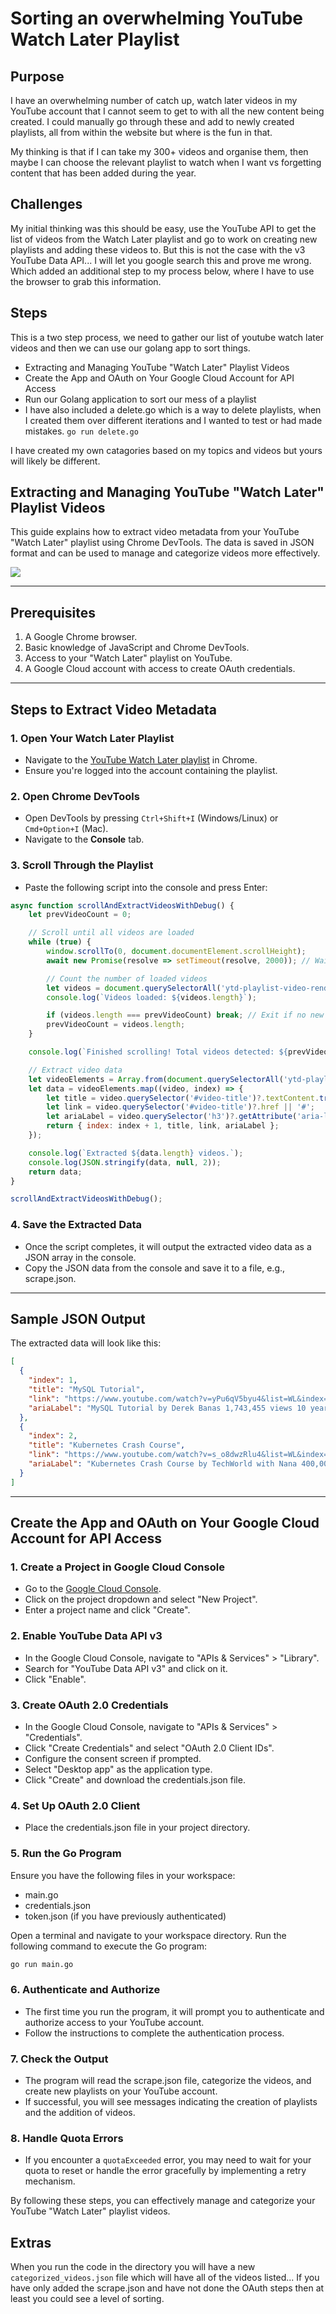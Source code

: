 # Sorting an overwhelming YouTube Watch Later Playlist 

## Purpose 
I have an overwhelming number of catch up, watch later videos in my YouTube account that I cannot seem to get to with all the new content being created. I could manually go through these and add to newly created playlists, all from within the website but where is the fun in that. 

My thinking is that if I can take my 300+ videos and organise them, then maybe I can choose the relevant playlist to watch when I want vs forgetting content that has been added during the year. 

## Challenges
My initial thinking was this should be easy, use the YouTube API to get the list of videos from the Watch Later playlist and go to work on creating new playlists and adding these videos to. But this is not the case with the v3 YouTube Data API... I will let you google search this and prove me wrong. Which added an additional step to my process below, where I have to use the browser to grab this information. 

## Steps 
This is a two step process, we need to gather our list of youtube watch later videos and then we can use our golang app to sort things. 

- Extracting and Managing YouTube "Watch Later" Playlist Videos
- Create the App and OAuth on Your Google Cloud Account for API Access
- Run our Golang application to sort our mess of a playlist 
- I have also included a delete.go which is a way to delete playlists, when I created them over different iterations and I wanted to test or had made mistakes. `go run delete.go` 

I have created my own catagories based on my topics and videos but yours will likely be different. 

## Extracting and Managing YouTube "Watch Later" Playlist Videos

This guide explains how to extract video metadata from your YouTube "Watch Later" playlist using Chrome DevTools. The data is saved in JSON format and can be used to manage and categorize videos more effectively.

[![](https://youtu.be/csLvKRO5z3E)](https://youtu.be/csLvKRO5z3E})

---

## **Prerequisites**
1. A Google Chrome browser.
2. Basic knowledge of JavaScript and Chrome DevTools.
3. Access to your "Watch Later" playlist on YouTube.
4. A Google Cloud account with access to create OAuth credentials.

---

## **Steps to Extract Video Metadata**

### 1. **Open Your Watch Later Playlist**
- Navigate to the [YouTube Watch Later playlist](https://www.youtube.com/playlist?list=WL) in Chrome.
- Ensure you're logged into the account containing the playlist.

### 2. **Open Chrome DevTools**
- Open DevTools by pressing `Ctrl+Shift+I` (Windows/Linux) or `Cmd+Option+I` (Mac).
- Navigate to the **Console** tab.

### 3. **Scroll Through the Playlist**
- Paste the following script into the console and press Enter:

```javascript
async function scrollAndExtractVideosWithDebug() {
    let prevVideoCount = 0;

    // Scroll until all videos are loaded
    while (true) {
        window.scrollTo(0, document.documentElement.scrollHeight);
        await new Promise(resolve => setTimeout(resolve, 2000)); // Wait for new content to load

        // Count the number of loaded videos
        let videos = document.querySelectorAll('ytd-playlist-video-renderer');
        console.log(`Videos loaded: ${videos.length}`);

        if (videos.length === prevVideoCount) break; // Exit if no new videos loaded
        prevVideoCount = videos.length;
    }

    console.log(`Finished scrolling! Total videos detected: ${prevVideoCount}`);

    // Extract video data
    let videoElements = Array.from(document.querySelectorAll('ytd-playlist-video-renderer'));
    let data = videoElements.map((video, index) => {
        let title = video.querySelector('#video-title')?.textContent.trim() || 'Unknown Title';
        let link = video.querySelector('#video-title')?.href || '#';
        let ariaLabel = video.querySelector('h3')?.getAttribute('aria-label') || '';
        return { index: index + 1, title, link, ariaLabel };
    });

    console.log(`Extracted ${data.length} videos.`);
    console.log(JSON.stringify(data, null, 2));
    return data;
}

scrollAndExtractVideosWithDebug();
```

### 4. **Save the Extracted Data**
- Once the script completes, it will output the extracted video data as a JSON array in the console.
- Copy the JSON data from the console and save it to a file, e.g., scrape.json.

---

## **Sample JSON Output**
The extracted data will look like this:

```json
[
  {
    "index": 1,
    "title": "MySQL Tutorial",
    "link": "https://www.youtube.com/watch?v=yPu6qV5byu4&list=WL&index=1&t=8s",
    "ariaLabel": "MySQL Tutorial by Derek Banas 1,743,455 views 10 years ago 41 minutes"
  },
  {
    "index": 2,
    "title": "Kubernetes Crash Course",
    "link": "https://www.youtube.com/watch?v=s_o8dwzRlu4&list=WL&index=2&t=0s",
    "ariaLabel": "Kubernetes Crash Course by TechWorld with Nana 400,000 views 3 years ago 25 minutes"
  }
]
```

---

## Create the App and OAuth on Your Google Cloud Account for API Access

### 1. **Create a Project in Google Cloud Console**
- Go to the [Google Cloud Console](https://console.cloud.google.com/).
- Click on the project dropdown and select "New Project".
- Enter a project name and click "Create".

### 2. **Enable YouTube Data API v3**
- In the Google Cloud Console, navigate to "APIs & Services" > "Library".
- Search for "YouTube Data API v3" and click on it.
- Click "Enable".

### 3. **Create OAuth 2.0 Credentials**
- In the Google Cloud Console, navigate to "APIs & Services" > "Credentials".
- Click "Create Credentials" and select "OAuth 2.0 Client IDs".
- Configure the consent screen if prompted.
- Select "Desktop app" as the application type.
- Click "Create" and download the credentials.json file.

### 4. **Set Up OAuth 2.0 Client**
- Place the credentials.json file in your project directory.

### 5. **Run the Go Program**
Ensure you have the following files in your workspace:
- main.go
- credentials.json
- token.json (if you have previously authenticated)

Open a terminal and navigate to your workspace directory.
Run the following command to execute the Go program:

  ```sh
  go run main.go
  ```

### 6. **Authenticate and Authorize**
- The first time you run the program, it will prompt you to authenticate and authorize access to your YouTube account.
- Follow the instructions to complete the authentication process.

### 7. **Check the Output**
- The program will read the scrape.json file, categorize the videos, and create new playlists on your YouTube account.
- If successful, you will see messages indicating the creation of playlists and the addition of videos.

### 8. **Handle Quota Errors**
- If you encounter a `quotaExceeded` error, you may need to wait for your quota to reset or handle the error gracefully by implementing a retry mechanism.

By following these steps, you can effectively manage and categorize your YouTube "Watch Later" playlist videos.

## Extras 

When you run the code in the directory you will have a new `categorized_videos.json` file which will have all of the videos listed... If you have only added the scrape.json and have not done the OAuth steps then at least you could see a level of sorting. 
